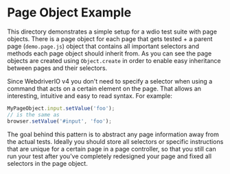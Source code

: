 # Page Object Example

This directory demonstrates a simple setup for a wdio test suite with page objects. There is a page object for each page that gets tested + a parent page (`demo.page.js`) object that contains all important selectors and methods each page object should inherit from. As you can see the page objects are created using `Object.create` in order to enable easy inheritance between pages and their selectors.

Since WebdriverIO v4 you don't need to specify a selector when using a command that acts on a certain element on the page. That allows an interesting, intuitive and easy to read syntax. For example:

```js
MyPageObject.input.setValue('foo');
// is the same as
browser.setValue('#input', 'foo');
```

The goal behind this pattern is to abstract any page information away from the actual tests. Ideally you should store all selectors or specific instructions that are unique for a certain page in a page controller, so that you still can run your test after you've completely redesigned your page and fixed all selectors in the page object.

